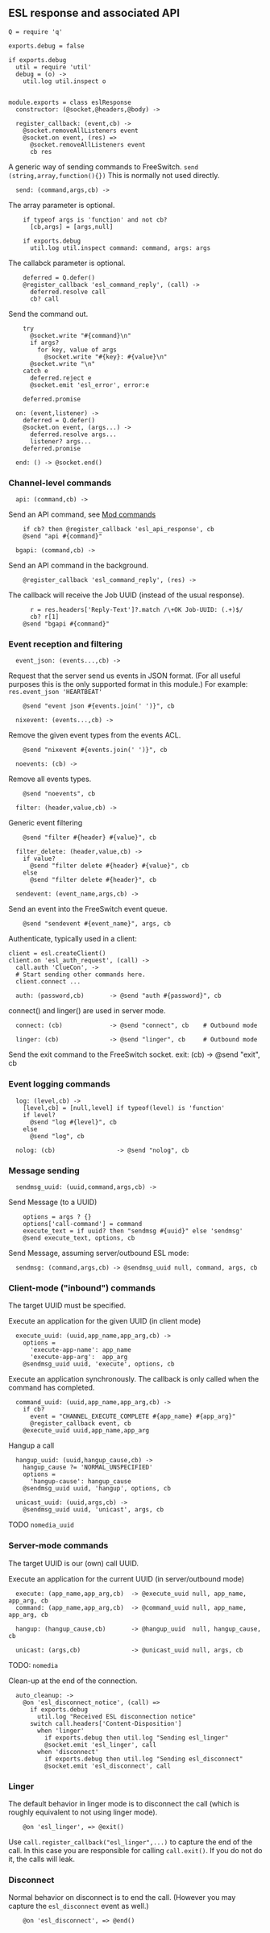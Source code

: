ESL response and associated API
-------------------------------

    Q = require 'q'

    exports.debug = false

    if exports.debug
      util = require 'util'
      debug = (o) ->
        util.log util.inspect o


    module.exports = class eslResponse
      constructor: (@socket,@headers,@body) ->

      register_callback: (event,cb) ->
        @socket.removeAllListeners event
        @socket.on event, (res) =>
          @socket.removeAllListeners event
          cb res

A generic way of sending commands to FreeSwitch.
`send (string,array,function(){})`
This is normally not used directly.

      send: (command,args,cb) ->

The array parameter is optional.

        if typeof args is 'function' and not cb?
          [cb,args] = [args,null]

        if exports.debug
          util.log util.inspect command: command, args: args

The callabck parameter is optional.

        deferred = Q.defer()
        @register_callback 'esl_command_reply', (call) ->
          deferred.resolve call
          cb? call

Send the command out.

        try
          @socket.write "#{command}\n"
          if args?
            for key, value of args
              @socket.write "#{key}: #{value}\n"
          @socket.write "\n"
        catch e
          deferred.reject e
          @socket.emit 'esl_error', error:e

        deferred.promise

      on: (event,listener) ->
        deferred = Q.defer()
        @socket.on event, (args...) ->
          deferred.resolve args...
          listener? args...
        deferred.promise

      end: () -> @socket.end()

### Channel-level commands

      api: (command,cb) ->

Send an API command, see [Mod commands](http://wiki.freeswitch.org/wiki/Mod_commands)

        if cb? then @register_callback 'esl_api_response', cb
        @send "api #{command}"

      bgapi: (command,cb) ->

Send an API command in the background.

        @register_callback 'esl_command_reply', (res) ->

The callback will receive the Job UUID (instead of the usual response).

          r = res.headers['Reply-Text']?.match /\+OK Job-UUID: (.+)$/
          cb? r[1]
        @send "bgapi #{command}"

### Event reception and filtering

      event_json: (events...,cb) ->

Request that the server send us events in JSON format.
(For all useful purposes this is the only supported format in this module.)
For example: `res.event_json 'HEARTBEAT'`

        @send "event json #{events.join(' ')}", cb

      nixevent: (events...,cb) ->

Remove the given event types from the events ACL.

        @send "nixevent #{events.join(' ')}", cb

      noevents: (cb) ->

Remove all events types.

        @send "noevents", cb

      filter: (header,value,cb) ->

Generic event filtering

        @send "filter #{header} #{value}", cb

      filter_delete: (header,value,cb) ->
        if value?
          @send "filter delete #{header} #{value}", cb
        else
          @send "filter delete #{header}", cb

      sendevent: (event_name,args,cb) ->

Send an event into the FreeSwitch event queue.

        @send "sendevent #{event_name}", args, cb

Authenticate, typically used in a client:
```
client = esl.createClient()
client.on 'esl_auth_request', (call) ->
  call.auth 'ClueCon', ->
  # Start sending other commands here.
  client.connect ...
```

      auth: (password,cb)       -> @send "auth #{password}", cb

connect() and linger() are used in server mode.

      connect: (cb)             -> @send "connect", cb    # Outbound mode

      linger: (cb)              -> @send "linger", cb     # Outbound mode

Send the exit command to the FreeSwitch socket.
      exit: (cb)                -> @send "exit", cb

### Event logging commands

      log: (level,cb) ->
        [level,cb] = [null,level] if typeof(level) is 'function'
        if level?
          @send "log #{level}", cb
        else
          @send "log", cb

      nolog: (cb)                 -> @send "nolog", cb

### Message sending

      sendmsg_uuid: (uuid,command,args,cb) ->

Send Message (to a UUID)

        options = args ? {}
        options['call-command'] = command
        execute_text = if uuid? then "sendmsg #{uuid}" else 'sendmsg'
        @send execute_text, options, cb

Send Message, assuming server/outbound ESL mode:

      sendmsg: (command,args,cb) -> @sendmsg_uuid null, command, args, cb

### Client-mode ("inbound") commands

The target UUID must be specified.

Execute an application for the given UUID (in client mode)

      execute_uuid: (uuid,app_name,app_arg,cb) ->
        options =
          'execute-app-name': app_name
          'execute-app-arg':  app_arg
        @sendmsg_uuid uuid, 'execute', options, cb

Execute an application synchronously.
The callback is only called when the command has completed.

      command_uuid: (uuid,app_name,app_arg,cb) ->
        if cb?
          event = "CHANNEL_EXECUTE_COMPLETE #{app_name} #{app_arg}"
          @register_callback event, cb
        @execute_uuid uuid,app_name,app_arg

Hangup a call

      hangup_uuid: (uuid,hangup_cause,cb) ->
        hangup_cause ?= 'NORMAL_UNSPECIFIED'
        options =
          'hangup-cause': hangup_cause
        @sendmsg_uuid uuid, 'hangup', options, cb

      unicast_uuid: (uuid,args,cb) ->
        @sendmsg_uuid uuid, 'unicast', args, cb

TODO `nomedia_uuid`

### Server-mode commands

The target UUID is our (own) call UUID.

Execute an application for the current UUID (in server/outbound mode)

      execute: (app_name,app_arg,cb)  -> @execute_uuid null, app_name, app_arg, cb
      command: (app_name,app_arg,cb)  -> @command_uuid null, app_name, app_arg, cb

      hangup: (hangup_cause,cb)       -> @hangup_uuid  null, hangup_cause, cb

      unicast: (args,cb)              -> @unicast_uuid null, args, cb

TODO: `nomedia`

Clean-up at the end of the connection.

      auto_cleanup: ->
        @on 'esl_disconnect_notice', (call) =>
          if exports.debug
            util.log "Received ESL disconnection notice"
          switch call.headers['Content-Disposition']
            when 'linger'
              if exports.debug then util.log "Sending esl_linger"
              @socket.emit 'esl_linger', call
            when 'disconnect'
              if exports.debug then util.log "Sending esl_disconnect"
              @socket.emit 'esl_disconnect', call

### Linger
The default behavior in linger mode is to disconnect the call (which is roughly equivalent to not using linger mode).

        @on 'esl_linger', => @exit()

Use `call.register_callback("esl_linger",...)` to capture the end of the call. In this case you are responsible for calling `call.exit()`. If you do not do it, the calls will leak.

### Disconnect

Normal behavior on disconnect is to end the call.  (However you may capture the `esl_disconnect` event as well.)

        @on 'esl_disconnect', => @end()
